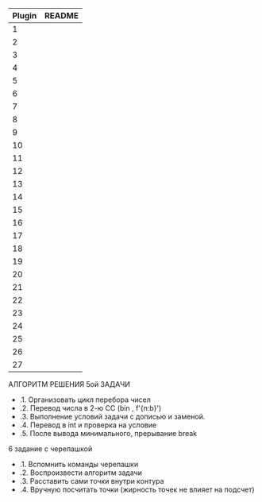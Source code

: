 | Plugin | README |
| - | - |
|  1  |  |
|  2  |  |
|  3  |  |
|  4  |  |
|  5  |  |
|  6  |  |
|  7  |  |
|  8  |  |
|  9  |  |
|  10  |  |
|  11  |  |
|  12  |  |
|  13  |  |
|  14  |  |
|  15  |  |
|  16  |  |
|  17  |  |
|  18  |  |
|  19  |  |
|  20  |  |
|  21  |  |
|  22  |  |
|  23  |  |
|  24  |  |
|  25  |  |
|  26  |  |
|  27  |  |




АЛГОРИТМ РЕШЕНИЯ 5ой ЗАДАЧИ
- .1. Организовать цикл перебора чисел
- .2. Перевод числа в 2-ю СС (bin , f'{n:b}')
- .3. Выполнение условий задачи с дописью и заменой.
- .4. Перевод в int и проверка на условие
- .5. После вывода минимального, прерывание break



6 задание с черепашкой
- .1. Вспомнить команды черепашки
- .2. Воспроизвести алгоритм задачи
- .3. Расставить сами точки внутри контура
- .4. Вручную посчитать точки (жирность точек не влияет на подсчет)
